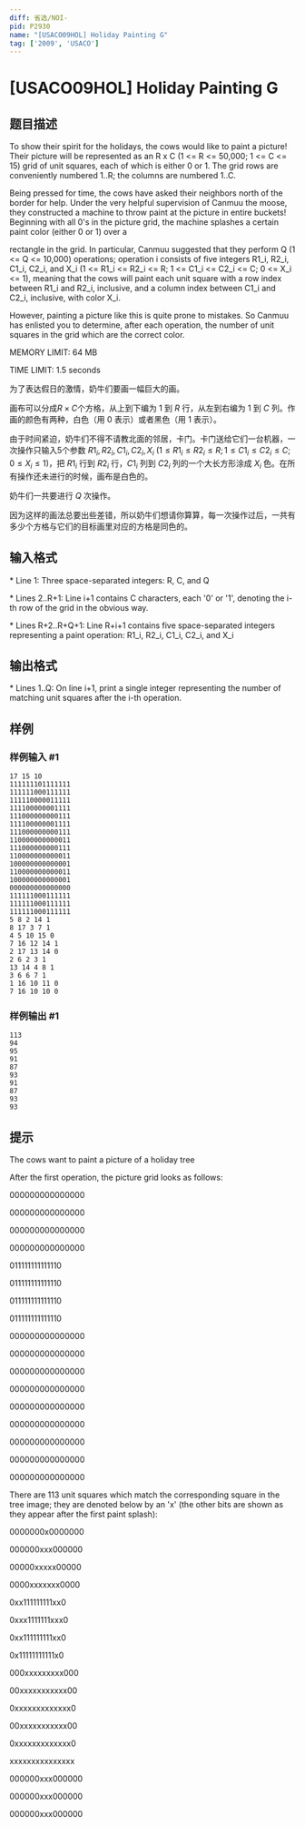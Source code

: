 ```yaml
---
diff: 省选/NOI-
pid: P2930
name: "[USACO09HOL] Holiday Painting G"
tag: ['2009', 'USACO']
---
```

# [USACO09HOL] Holiday Painting G
## 题目描述

To show their spirit for the holidays, the cows would like to paint a picture! Their picture will be represented as an R x C (1 <= R <= 50,000; 1 <= C <= 15) grid of unit squares, each of which is either 0 or 1. The grid rows are conveniently numbered 1..R; the columns are numbered 1..C.

Being pressed for time, the cows have asked their neighbors north of the border for help. Under the very helpful supervision of Canmuu the moose, they constructed a machine to throw paint at the picture in entire buckets! Beginning with all 0's in the picture grid, the machine splashes a certain paint color (either 0 or 1) over a

rectangle in the grid. In particular, Canmuu suggested that they perform Q (1 <= Q <= 10,000) operations; operation i consists of five integers R1\_i, R2\_i, C1\_i, C2\_i, and X\_i (1 <= R1\_i <= R2\_i <= R; 1 <= C1\_i <= C2\_i <= C; 0 <= X\_i <= 1), meaning that the cows will paint each unit square with a row index between R1\_i and R2\_i, inclusive, and a column index between C1\_i and C2\_i, inclusive, with color X\_i.

However, painting a picture like this is quite prone to mistakes. So Canmuu has enlisted you to determine, after each operation, the number of unit squares in the grid which are the correct color.

MEMORY LIMIT: 64 MB

TIME LIMIT: 1.5 seconds

为了表达假日的激情，奶牛们要画一幅巨大的画。

画布可以分成$R\times C$个方格，从上到下编为 $1$ 到 $R$ 行，从左到右编为 $1$ 到 $C$ 列。作画的颜色有两种，白色（用 $0$ 表示）或者黑色（用 $1$ 表示）。

由于时间紧迫，奶牛们不得不请教北面的邻居，卡门。卡门送给它们一台机器，一次操作只输入5个参数 $R1_i,R2_i,C1_i,C2_i,X_i$ $(1 \le R1_i \le R2_i \le R;1 \le C1_i \le C2_i \le C;0 \le X_i \le 1)$，把 $R1_i$ 行到 $R2_i$ 行，$C1_i$ 列到 $C2_i$ 列的一个大长方形涂成 $X_i$ 色。在所有操作还未进行的时候，画布是白色的。

奶牛们一共要进行 $Q$ 次操作。

因为这样的画法总要出些差错，所以奶牛们想请你算算，每一次操作过后，一共有多少个方格与它们的目标画里对应的方格是同色的。
## 输入格式

\* Line 1: Three space-separated integers: R, C, and Q

\* Lines 2..R+1: Line i+1 contains C characters, each '0' or '1', denoting the i-th row of the grid in the obvious way.

\* Lines R+2..R+Q+1: Line R+i+1 contains five space-separated integers representing a paint operation: R1\_i, R2\_i, C1\_i, C2\_i, and X\_i

## 输出格式

\* Lines 1..Q: On line i+1, print a single integer representing the number of matching unit squares after the i-th operation.

## 样例

### 样例输入 #1
```
17 15 10 
111111101111111 
111111000111111 
111110000011111 
111100000001111 
111000000000111 
111100000001111 
111000000000111 
110000000000011 
111000000000111 
110000000000011 
100000000000001 
110000000000011 
100000000000001 
000000000000000 
111111000111111 
111111000111111 
111111000111111 
5 8 2 14 1 
8 17 3 7 1 
4 5 10 15 0 
7 16 12 14 1 
2 17 13 14 0 
2 6 2 3 1 
13 14 4 8 1 
3 6 6 7 1 
1 16 10 11 0 
7 16 10 10 0 

```
### 样例输出 #1
```
113 
94 
95 
91 
87 
93 
91 
87 
93 
93 

```
## 提示

The cows want to paint a picture of a holiday tree


After the first operation, the picture grid looks as follows:

000000000000000

000000000000000

000000000000000

000000000000000

011111111111110

011111111111110

011111111111110

011111111111110

000000000000000

000000000000000

000000000000000

000000000000000

000000000000000

000000000000000

000000000000000

000000000000000

000000000000000

There are 113 unit squares which match the corresponding square in the tree image; they are denoted below by an 'x' (the other bits are shown as they appear after the first paint splash):

0000000x0000000

000000xxx000000

00000xxxxx00000

0000xxxxxxx0000

0xx111111111xx0

0xxx1111111xxx0

0xx111111111xx0

0x11111111111x0

000xxxxxxxxx000

00xxxxxxxxxxx00

0xxxxxxxxxxxxx0

00xxxxxxxxxxx00

0xxxxxxxxxxxxx0

xxxxxxxxxxxxxxx

000000xxx000000

000000xxx000000

000000xxx000000

